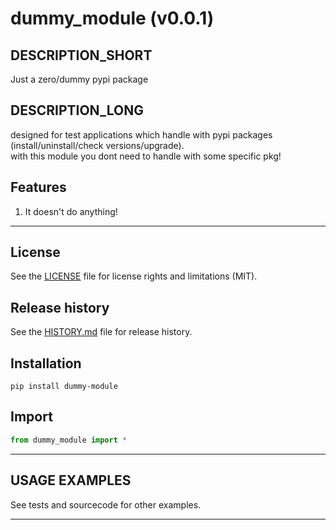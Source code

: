 # dummy_module (v0.0.1)

## DESCRIPTION_SHORT
Just a zero/dummy pypi package

## DESCRIPTION_LONG
designed for test applications which handle with pypi packages (install/uninstall/check versions/upgrade).  
with this module you dont need to handle with some specific pkg!


## Features
1. It doesn't do anything!  


********************************************************************************
## License
See the [LICENSE](LICENSE) file for license rights and limitations (MIT).


## Release history
See the [HISTORY.md](HISTORY.md) file for release history.


## Installation
```commandline
pip install dummy-module
```


## Import
```python
from dummy_module import *
```


********************************************************************************
## USAGE EXAMPLES
See tests and sourcecode for other examples.

********************************************************************************
